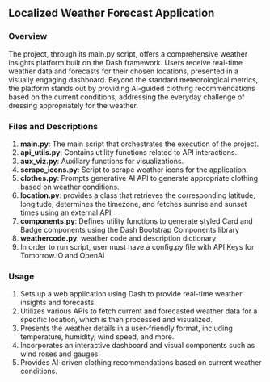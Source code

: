 
## Localized Weather Forecast Application

### Overview
The project, through its main.py script, offers a comprehensive weather insights
platform built on the Dash framework. Users receive real-time weather data and 
forecasts for their chosen locations, presented in a visually engaging dashboard. 
Beyond the standard meteorological metrics, the platform stands out by providing
AI-guided clothing recommendations based on the current conditions, addressing 
the everyday challenge of dressing appropriately for the weather.

### Files and Descriptions
1. **main.py**: The main script that orchestrates the execution of the project.
2. **api_utils.py**: Contains utility functions related to API interactions.
3. **aux_viz.py**: Auxiliary functions for visualizations.
4. **scrape_icons.py**: Script to scrape weather icons for the application.
5. **clothes.py**: Prompts generative AI API to generate appropriate clothing based on weather conditions.
6. **location.py**: provides a class that retrieves the corresponding latitude, longitude, determines the timezone, and fetches sunrise and sunset times using an external API
7. **components.py**: Defines utility functions to generate styled Card and Badge components using the Dash Bootstrap Components library
8. **weathercode.py**: weather code and description dictionary
9. In order to run script, user must have a config.py file with API Keys for Tomorrow.IO and OpenAI
                   
      

### Usage

1. Sets up a web application using Dash to provide real-time weather insights 
   and forecasts.
2. Utilizes various APIs to fetch current and forecasted weather data for a 
   specific location, which is then processed and visualized.
3. Presents the weather details in a user-friendly format, including temperature, 
   humidity, wind speed, and more.
4. Incorporates an interactive dashboard and visual components such as wind 
   roses and gauges.
5. Provides AI-driven clothing recommendations based on current weather 
   conditions.
   




